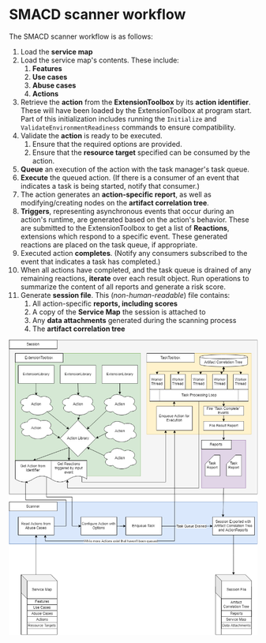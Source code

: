 # SMACD scanner workflow

The SMACD scanner workflow is as follows:

1. Load the **service map**
2. Load the service map's contents. These include:
   1. **Features**
   2. **Use cases**
   3. **Abuse cases**
   4. **Actions**
3. Retrieve the **action** from the **ExtensionToolbox** by its **action identifier**. These will have been loaded by the ExtensionToolbox at program start. Part of this initialization includes running the `Initialize` and `ValidateEnvironmentReadiness` commands to ensure compatibility.
4. Validate the **action** is ready to be executed.
   1. Ensure that the required options are provided.
   2. Ensure that the **resource target** specified can be consumed by the action.
5. **Queue** an execution of the action with the task manager's task queue.
6. **Execute** the queued action. (If there is a consumer of an event that indicates a task is being started, notify that consumer.)
7. The action generates an **action-specific report**, as well as modifying/creating nodes on the **artifact correlation tree**.
8. **Triggers**, representing asynchronous events that occur during an action's runtime, are generated based on the action's behavior. These are submitted to the ExtensionToolbox to get a list of **Reactions**, extensions which respond to a specific event. These generated reactions are placed on the task queue, if appropriate.
9. Executed action  **completes**. (Notify any consumers subscribed to the event that indicates a task has completed.)
10. When all actions have completed, and the task queue is drained of any remaining reactions, **iterate** over each result object. Run operations to summarize the content of all reports and generate a risk score.
10. Generate **session file**. This (*non-human-readable*) file contains:
    1. All action-specific **reports, including scores**
    2. A copy of the **Service Map** the session is attached to
    3. Any **data attachments** generated during the scanning process
    4. The **artifact correlation tree**

![Workflow of SMACD CLI tool ingesting the service map and creating a tree of possible vulnerabilities based on given abuse cases.](../images/Workflow.png "SMACD CLI tool workflow diagram")